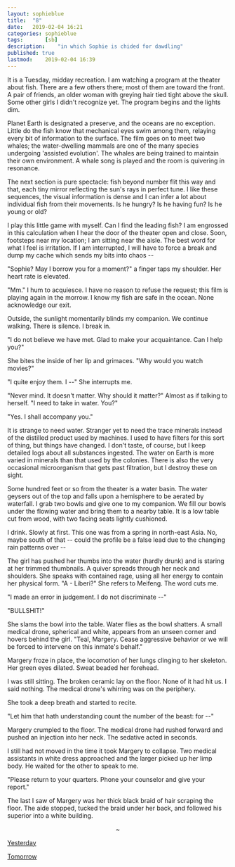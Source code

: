 ```yaml
---
layout: sophieblue
title: 	"8"
date:	2019-02-04 16:21
categories:	sophieblue
tags:		[sb] 
description: 	"in which Sophie is chided for dawdling"
published: true
lastmod:	2019-02-04 16:39
---
```


It is a Tuesday, midday recreation. I am watching a program at the theater about fish. There are a few others there; most of them are toward the front. A pair of friends, an older woman with greying hair tied tight above the skull. Some other girls I didn't recognize yet. The program begins and the lights dim.

Planet Earth is designated a preserve, and the oceans are no exception. Little do the fish know that mechanical eyes swim among them, relaying every bit of information to the surface. The film goes on to meet two whales; the water-dwelling mammals are one of the many species undergoing 'assisted evolution'. The whales are being trained to maintain their own environment. A whale song is played and the room is quivering in resonance.

The next section is pure spectacle: fish beyond number flit this way and that, each tiny mirror reflecting the sun's rays in perfect tune. I like these sequences, the visual information is dense and I can infer a lot about individual fish from their movements. Is he hungry? Is he having fun? Is he young or old?

I play this little game with myself. Can I find the leading fish? I am engrossed in this calculation when I hear the door of the theater open and close. Soon, footsteps near my location; I am sitting near the aisle. The best word for what I feel is irritation. If I am interrupted, I will have to force a break and dump my cache which sends my bits into chaos --

"Sophie? May I borrow you for a moment?" a finger taps my shoulder. Her heart rate is elevated. 

"Mm." I hum to acquiesce. I have no reason to refuse the request; this film is playing again in the morrow. I know my fish are safe in the ocean. None acknowledge our exit.

Outside, the sunlight momentarily blinds my companion. We continue walking. There is silence. I break in.

"I do not believe we have met. Glad to make your acquaintance. Can I help you?"

She bites the inside of her lip and grimaces. "Why would you watch movies?"

"I quite enjoy them. I --" She interrupts me.

"Never mind. It doesn't matter. Why should it matter?" Almost as if talking to herself. "I need to take in water. You?"

"Yes. I shall accompany you."

It is strange to need water. Stranger yet to need the trace minerals instead of the distilled product used by machines. I used to have filters for this sort of thing, but things have changed. I don't taste, of course, but I keep detailed logs about all substances ingested. The water on Earth is more varied in minerals than that used by the colonies. There is also the very occasional microorganism that gets past filtration, but I destroy these on sight.

Some hundred feet or so from the theater is a water basin. The water geysers out of the top and falls upon a hemisphere to be aerated by waterfall. I grab two bowls and give one to my companion. We fill our bowls under the flowing water and bring them to a nearby table. It is a low table cut from wood, with two facing seats lightly cushioned. 

I drink. Slowly at first. This one was from a spring in north-east Asia. No, maybe south of that -- could the profile be a false lead due to the changing rain patterns over --

The girl has pushed her thumbs into the water (hardly drunk) and is staring at her trimmed thumbnails. A quiver spreads through her neck and shoulders. She speaks with contained rage, using all her energy to contain her physical form. "A - Liberi?" She refers to Meifeng. The word cuts me.

"I made an error in judgement. I do not discriminate --"

"BULLSHIT!" 

She slams the bowl into the table. Water flies as the bowl shatters. A small medical drone, spherical and white, appears from an unseen corner and hovers behind the girl. "Teal, Margery. Cease aggressive behavior or we will be forced to intervene on this inmate's behalf."

Margery froze in place, the locomotion of her lungs clinging to her skeleton. Her green eyes dilated. Sweat beaded her forehead.

I was still sitting. The broken ceramic lay on the floor. None of it had hit us. I said nothing. The medical drone's whirring was on the periphery.

She took a deep breath and started to recite. 

"Let him that hath understanding count the number of the beast: for --"

Margery crumpled to the floor. The medical drone had rushed forward and pushed an injection into her neck. The sedative acted in seconds.

I still had not moved in the time it took Margery to collapse. Two medical assistants in white dress approached and the larger picked up her limp body. He waited for the other to speak to me.

"Please return to your quarters. Phone your counselor and give your report." 

The last I saw of Margery was her thick black braid of hair scraping the floor. The aide stopped, tucked the braid under her back, and followed his superior into a white building.

<center>~</center>

<span class="sb-nav-prev"><a href="{{ '7' | prepend: site.baseurl }}">Yesterday</a></span>

<span class="sb-nav-next"><a href="{{ '9' | prepend: site.baseurl }}">Tomorrow</a></span>

